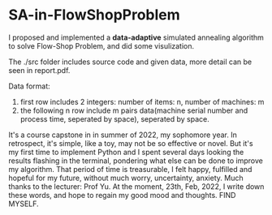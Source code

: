 # SA-in-FlowShopProblem

I proposed and implemented a **data-adaptive** simulated annealing algorithm to solve Flow-Shop Problem, and did some visulization.

The ./src folder includes source code and given data, more detail can be seen in report.pdf.

Data format:
1. first row includes 2 integers: number of items: n, number of machines: m
2. the following n row include m pairs data(machine serial number and process time, seperated by space), seperated by space.

It's a course capstone in <Optimization method> in summer of 2022, my sophomore year. In retrospect, it's simple, like a toy, may not be so effective or novel. But it's my first time to implement Python and I spent several days looking the results flashing in the terminal, pondering what else can be done to improve my algorithm.
That period of time is treasurable, I felt happy, fulfilled and hopeful for my future, without much worry, uncertainty, anxiety. Much thanks to the lecturer: Prof Yu. At the moment, 23th, Feb, 2022, I write down these words, and hope to regain my good mood and thoughts. FIND MYSELF.
